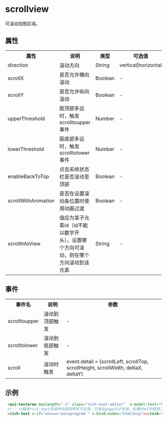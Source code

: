 # scrollview
可滚动视图区域。
<h2 id="cid_1">属性</h2>
<table>
    <tr>
        <th>属性</th>
        <th>说明</th>
        <th>类型</th>
        <th>可选值</th>
        <th>默认值</th>
    </tr>
    <tr>
        <td>direction</td>
        <td>滚动方向</td>
        <td>String</td>
        <td>vertical|horizontal</td>
        <td>vertical</td>
    </tr>
    <tr>
        <td>scrollX</td>
        <td>是否允许横向滚动</td>
        <td>Boolean</td>
        <td>-</td>
        <td>false</td>
    </tr>
    <tr>
        <td>scrollY</td>
        <td>是否允许纵向滚动</td>
        <td>Boolean</td>
        <td>-</td>
        <td>false</td>
    </tr>
    <tr>
        <td>upperThreshold</td>
        <td>距顶部多远时，触发 scrolltoupper 事件</td>
        <td>Number</td>
        <td>-</td>
        <td>50</td>
    </tr>
    <tr>
        <td>lowerThreshold</td>
        <td>距底部多远时，触发 scrolltolower 事件</td>
        <td>Number</td>
        <td>-</td>
        <td>50</td>
    </tr>
    <tr>
        <td>enableBackToTop</td>
        <td>点击系统状态栏是否滚动至顶部</td>
        <td>Boolean</td>
        <td>-</td>
        <td>false</td>
    </tr>
    <tr>
        <td>scrollWithAnimation</td>
        <td>是否在设置滚动条位置时使用动画过渡</td>
        <td>Boolean</td>
        <td>-</td>
        <td>false</td>
    </tr>
    <tr>
        <td>scrollIntoView</td>
        <td>值应为某子元素id（id不能以数字开头）。设置哪个方向可滚动，则在哪个方向滚动到该元素</td>
        <td>String</td>
        <td>-</td>
        <td>-</td>
    </tr>
</table>

<h2 id="cid_2">事件</h2>

<table>
    <tr>
        <th>事件名</th>
        <th>说明</th>
        <th>参数</th>
    </tr>
    <tr>
        <td>scrolltoupper</td>
        <td>滚动到顶部触发</td>
        <td>-</td>
    </tr>
    <tr>
        <td>scrolltolower</td>
        <td>滚动到低部触发</td>
        <td>-</td>
    </tr>
    <tr>
        <td>scroll</td>
        <td>滚动时触发</td>
        <td>event.detail = {scrollLeft, scrollTop, scrollHeight, scrollWidth, deltaX, deltaY}</td>
    </tr>
</table>
<h2 id="cid_2">示例</h2>

```html
 <axi-textarea maxlength="-1" class="rich-text-editor"  v-model:text="htmlSnip"></axi-textarea>
 <!-- 小程序rich-text在组件内部则样式不生效，只有在page内才生效，如果html中使用了样式建议直接使用rich-text -->
 <rich-text v-if="env==='miniprogram'" v-bind:nodes="htmlSnip"></rich-text>
```